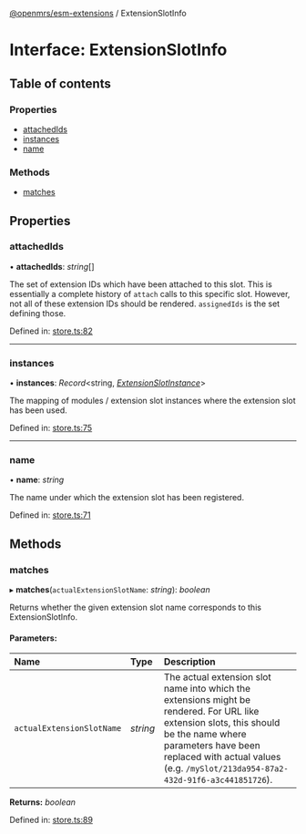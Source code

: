 [@openmrs/esm-extensions](../API.md) / ExtensionSlotInfo

# Interface: ExtensionSlotInfo

## Table of contents

### Properties

- [attachedIds](extensionslotinfo.md#attachedids)
- [instances](extensionslotinfo.md#instances)
- [name](extensionslotinfo.md#name)

### Methods

- [matches](extensionslotinfo.md#matches)

## Properties

### attachedIds

• **attachedIds**: *string*[]

The set of extension IDs which have been attached to this slot.
This is essentially a complete history of `attach` calls to this specific slot.
However, not all of these extension IDs should be rendered.
`assignedIds` is the set defining those.

Defined in: [store.ts:82](https://github.com/openmrs/openmrs-esm-core/blob/master/packages/esm-extensions/src/store.ts#L82)

___

### instances

• **instances**: *Record*<string, [*ExtensionSlotInstance*](extensionslotinstance.md)\>

The mapping of modules / extension slot instances where the extension slot has been used.

Defined in: [store.ts:75](https://github.com/openmrs/openmrs-esm-core/blob/master/packages/esm-extensions/src/store.ts#L75)

___

### name

• **name**: *string*

The name under which the extension slot has been registered.

Defined in: [store.ts:71](https://github.com/openmrs/openmrs-esm-core/blob/master/packages/esm-extensions/src/store.ts#L71)

## Methods

### matches

▸ **matches**(`actualExtensionSlotName`: *string*): *boolean*

Returns whether the given extension slot name corresponds to this ExtensionSlotInfo.

#### Parameters:

Name | Type | Description |
:------ | :------ | :------ |
`actualExtensionSlotName` | *string* | The actual extension slot name into which the extensions might be rendered. For URL like extension slots, this should be the name where parameters have been replaced with actual values (e.g. `/mySlot/213da954-87a2-432d-91f6-a3c441851726`).    |

**Returns:** *boolean*

Defined in: [store.ts:89](https://github.com/openmrs/openmrs-esm-core/blob/master/packages/esm-extensions/src/store.ts#L89)
